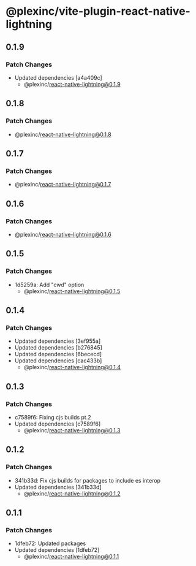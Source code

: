 # @plexinc/vite-plugin-react-native-lightning

## 0.1.9

### Patch Changes

- Updated dependencies [a4a409c]
  - @plexinc/react-native-lightning@0.1.9

## 0.1.8

### Patch Changes

- @plexinc/react-native-lightning@0.1.8

## 0.1.7

### Patch Changes

- @plexinc/react-native-lightning@0.1.7

## 0.1.6

### Patch Changes

- @plexinc/react-native-lightning@0.1.6

## 0.1.5

### Patch Changes

- 1d5259a: Add "cwd" option
  - @plexinc/react-native-lightning@0.1.5

## 0.1.4

### Patch Changes

- Updated dependencies [3ef955a]
- Updated dependencies [b276845]
- Updated dependencies [6bececd]
- Updated dependencies [cac433b]
  - @plexinc/react-native-lightning@0.1.4

## 0.1.3

### Patch Changes

- c7589f6: Fixing cjs builds pt.2
- Updated dependencies [c7589f6]
  - @plexinc/react-native-lightning@0.1.3

## 0.1.2

### Patch Changes

- 341b33d: Fix cjs builds for packages to include es interop
- Updated dependencies [341b33d]
  - @plexinc/react-native-lightning@0.1.2

## 0.1.1

### Patch Changes

- 1dfeb72: Updated packages
- Updated dependencies [1dfeb72]
  - @plexinc/react-native-lightning@0.1.1
